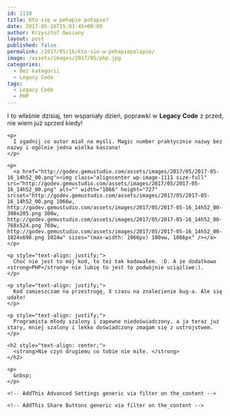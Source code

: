 ```yaml
---
id: 1110
title: Kto się w pehapie połapie?
date: 2017-05-16T15:03:45+00:00
author: Krzysztof Owsiany
layout: post
published: false
permalink: /2017/05/16/kto-sie-w-pehapiepolapie/
image: /assets/images/2017/05/php.jpg
categories:
  - Bez kategorii
  - Legacy Code
tags:
  - Legacy Code
  - PHP
---
```

<div id="dslc-theme-content">
  <div id="dslc-theme-content-inner">
    <p style="text-align: justify;">
      I to właśnie dzisiaj, ten wspaniały dzień, poprawki w <strong>Legacy Code</strong> z przed, nie wiem już sprzed kiedy!
    </p>
    
    <p>
      I zgadnij co autor miał na myśli. Magic number praktycznie nazwy bez nazwy i ogólnie jedna wielka kaszana!
    </p>
    
    <p>
      <a href="http://godev.gemustudio.com/assets/images/2017/05/2017-05-16_14h52_00.png"><img class="aligncenter wp-image-1111 size-full" src="http://godev.gemustudio.com/assets/images/2017/05/2017-05-16_14h52_00.png" alt="" width="1066" height="727" srcset="http://godev.gemustudio.com/assets/images/2017/05/2017-05-16_14h52_00.png 1066w, http://godev.gemustudio.com/assets/images/2017/05/2017-05-16_14h52_00-300x205.png 300w, http://godev.gemustudio.com/assets/images/2017/05/2017-05-16_14h52_00-768x524.png 768w, http://godev.gemustudio.com/assets/images/2017/05/2017-05-16_14h52_00-1024x698.png 1024w" sizes="(max-width: 1066px) 100vw, 1066px" /></a>
    </p>
    
    <p style="text-align: justify;">
      Choć nie jest to mój kod, to też tak kodowałem. :D. A że dodatkowo <strong>PHP</strong> nie lubię to jest to podwójnie uciążliwe:).
    </p>
    
    <p style="text-align: justify;">
      Kod zamieszczam na przestrogę, X czasu na znalezienie bug-a. Ale się udało!
    </p>
    
    <p style="text-align: justify;">
      Programista młody szalony i zapewne niedoświadczony, a ja teraz już stary, mniej szalony i lekko doświadczony zmagam się z ustrojstwem.
    </p>
    
    <h2 style="text-align: center;">
      <strong>Nie czyń drugiemu co tobie nie miłe. </strong>
    </h2>
    
    <p>
      &nbsp;
    </p>
    
    <!-- AddThis Advanced Settings generic via filter on the_content -->
    
    <!-- AddThis Share Buttons generic via filter on the_content -->
  </div>
</div>